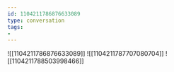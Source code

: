 ```yaml
---
id: 1104211786876633089
type: conversation
tags:
- 
---
```

![[1104211786876633089]]
![[1104211787707080704]]
![[1104211788503998466]]

